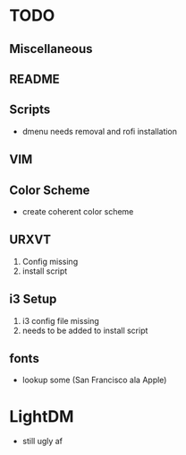 # TODO

## Miscellaneous

## README

## Scripts

* dmenu needs removal and rofi installation

## VIM

## Color Scheme

* create coherent color scheme

## URXVT

1. Config missing
2. install script

## i3 Setup

1. i3 config file missing
2. needs to be added to install script

## fonts

* lookup some (San Francisco ala Apple)

# LightDM

* still ugly af

